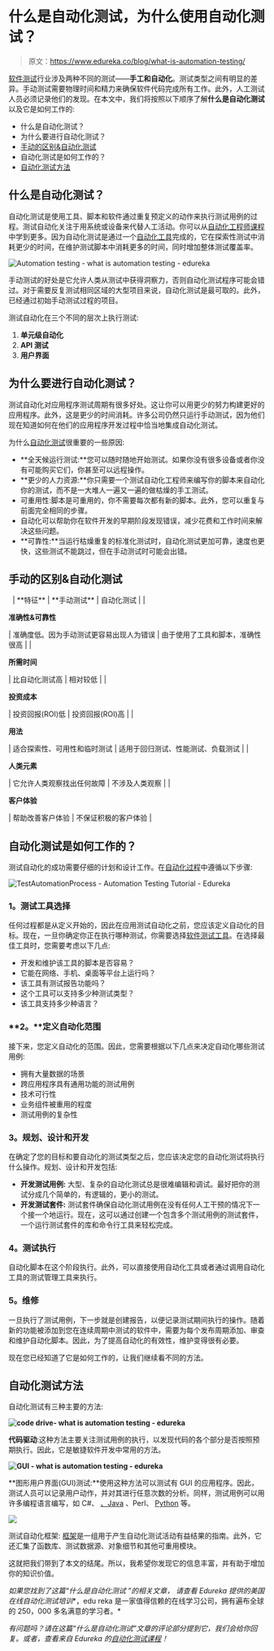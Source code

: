 # 什么是自动化测试，为什么使用自动化测试？

> 原文：<https://www.edureka.co/blog/what-is-automation-testing/>

[软件测试](https://www.edureka.co/software-testing-fundamentals-training)行业涉及两种不同的测试——**手工和自动化**。测试类型之间有明显的差异。手动测试需要物理时间和精力来确保软件代码完成所有工作。此外，人工测试人员必须记录他们的发现。在本文中，我们将按照以下顺序了解**什么是自动化测试**以及它是如何工作的:

*   什么是自动化测试？
*   为什么要进行自动化测试？
*   [手动的区别&自动化测试](#differences)
*   自动化测试是如何工作的？
*   [自动化测试方法](#approaches)

## 什么是自动化测试？

自动化测试是使用工具、脚本和软件通过重复预定义的动作来执行测试用例的过程。测试自动化关注于用系统或设备来代替人工活动。你可以从[自动化工程师课程](https://www.edureka.co/masters-program/automation-testing-engineer-training)中学到更多。因为自动化测试是通过一个[自动化工具](https://www.edureka.co/blog/software-testing-tools/)完成的，它在探索性测试中消耗更少的时间，在维护测试脚本中消耗更多的时间，同时增加整体测试覆盖率。

![Automation testing - what is automation testing - edureka](img/4dc63805d7dbef0cb9d7fda1a5ac3a08.png)

手动测试的好处是它允许人类从测试中获得洞察力，否则自动化测试程序可能会错过。对于需要反复测试相同区域的大型项目来说，自动化测试是最可取的。此外，已经通过初始手动测试过程的项目。

测试自动化在三个不同的层次上执行测试:

1.  **单元级自动化**
2.  **API 测试**
3.  **用户界面**

## 为什么要进行自动化测试？

测试自动化对应用程序测试周期有很多好处。这让你可以用更少的努力构建更好的应用程序。此外，这是更少的时间消耗。许多公司仍然只运行手动测试，因为他们现在知道如何在他们的应用程序开发过程中恰当地集成自动化测试。

为什么[自动化测试](https://www.edureka.co/blog/automation-testing-tutorial/)很重要的一些原因:

*   **全天候运行测试:**您可以随时随地开始测试。如果你没有很多设备或者你没有可能购买它们，你甚至可以远程操作。
*   **更少的人力资源:**你只需要一个测试自动化工程师来编写你的脚本来自动化你的测试，而不是一大堆人一遍又一遍的做枯燥的手工测试。
*   可重用性:脚本是可重用的，你不需要每次都有新的脚本。此外，您可以重复与前面完全相同的步骤。
*   自动化可以帮助你在软件开发的早期阶段发现错误，减少花费和工作时间来解决这些问题。
*   **可靠性:**当运行枯燥重复的标准化测试时，自动化测试更加可靠，速度也更快，这些测试不能跳过，但在手动测试时可能会出错。

## **手动的区别&自动化测试**

<caption> </caption>
| **特征** | **手动测试** | 自动化测试 |
| 

**准确性&可靠性**

 | 准确度低。因为手动测试更容易出现人为错误 | 由于使用了工具和脚本，准确性很高 |
| 

**所需时间**

 | 比自动化测试高 | 相对较低 |
| 

**投资成本**

 | 投资回报(ROI)低 | 投资回报(ROI)高 |
| 

**用法**

 | 适合探索性、可用性和临时测试 | 适用于回归测试、性能测试、负载测试 |
| 

**人类元素**

 | 它允许人类观察找出任何故障 | 不涉及人类观察 |
| 

**客户体验**

 | 帮助改善客户体验 | 不保证积极的客户体验 |

## 自动化测试是如何工作的？

测试自动化的成功需要仔细的计划和设计工作。在[自动化过程](https://www.edureka.co/blog/software-testing-life-cycle/)中遵循以下步骤:

![TestAutomationProcess - Automation Testing Tutorial - Edureka](img/8f0274b3572cde540279baeab8f43dea.png)

### **1。测试工具选择**

任何过程都是从定义开始的，因此在应用测试自动化之前，您应该定义自动化的目标。现在，一旦你确定你正在执行哪种测试，你需要选择[软件测试工具](https://www.edureka.co/blog/performance-testing-tools/)。在选择最佳工具时，您需要考虑以下几点:

*   开发和维护该工具的脚本是否容易？
*   它能在网络、手机、桌面等平台上运行吗？
*   该工具有测试报告功能吗？
*   这个工具可以支持多少种测试类型？
*   该工具支持多少种语言？

### **2。**定义自动化范围

接下来，您定义自动化的范围。因此，您需要根据以下几点来决定自动化哪些测试用例:

*   拥有大量数据的场景
*   跨应用程序具有通用功能的测试用例
*   技术可行性
*   业务组件被重用的程度
*   测试用例的复杂性

### **3。规划、设计和开发**

在确定了您的目标和要自动化的测试类型之后，您应该决定您的自动化测试将执行什么操作。规划、设计和开发包括:

*   **开发测试用例:** 大型、复杂的自动化测试总是很难编辑和调试。最好把你的测试分成几个简单的，有逻辑的，更小的测试。
*   **开发测试套件:** 测试套件确保自动化测试用例在没有任何人工干预的情况下一个接一个地运行。现在，这可以通过创建一个包含多个测试用例的测试套件，一个运行测试套件的库和命令行工具来轻松完成。

### **4。测试执行**

自动化脚本在这个阶段执行。此外，可以直接使用自动化工具或者通过调用自动化工具的测试管理工具来执行。

### **5。维修**

一旦执行了测试用例，下一步就是创建报告，以便记录测试期间执行的操作。随着新的功能被添加到您在连续周期中测试的软件中，需要为每个发布周期添加、审查和维护自动化脚本。因此，为了提高自动化的有效性，维护变得很有必要。

现在您已经知道了它是如何工作的，让我们继续看不同的方法。

## **自动化测试方法**

自动化测试有三种主要的方法:

**![code drive- what is automation testing - edureka](img/7c9de2061dcbcae55017ae7afdd4bc85.png)**

**代码驱动**:这种方法主要关注测试用例的执行，以发现代码的各个部分是否按照预期执行。因此，它是敏捷软件开发中常用的方法。

**![GUI - what is automation testing - edureka](img/050c03fa534e1d07b2f45981c749a95c.png)**

**图形用户界面(GUI)测试:**使用这种方法可以测试有 GUI 的应用程序。因此，测试人员可以记录用户动作，并对其进行任意次数的分析。同样，测试用例可以用许多编程语言编写，如 C#、  [、Java](https://www.edureka.co/blog/java-tutorial/) 、Perl、  [Python](https://www.edureka.co/blog/python-programming-language) 等。

**![](img/0f2687a922ea281302428bc0237a34e7.png)**

测试自动化框架: [框架](https://www.edureka.co/blog/test-automation-frameworks/)是一组用于产生自动化测试活动有益结果的指南。此外，它还汇集了函数库、测试数据源、对象细节和其他可重用模块。

这就把我们带到了本文的结尾。所以，我希望你发现它的信息丰富，并有助于增加你的知识价值。

*如果您找到了这篇“什么是自动化测试* *”的相关文章，* *请查看 Edureka 提供的美国在线自动化测试培训**，edu reka 是一家值得信赖的在线学习公司，拥有遍布全球的 250，000 多名满意的学习者。*

*有问题吗？请在这篇“*什么是自动化测试*”文章的评论部分提到它，我们会给你回复。或者，查看来自 Edureka 的[自动化测试课程](https://www.edureka.co/masters-program/automation-testing-engineer-training)！*